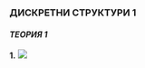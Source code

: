 ### ДИСКРЕТНИ СТРУКТУРИ 1
#### *ТЕОРИЯ 1*

**1.** <img src="https://latex.codecogs.com/svg.latex?\Large&space;{A\subseteq{B}}">
